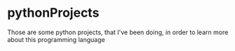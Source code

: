 # pythonProjects
Those are some python projects, that I've been doing, in order to learn more about this programming language
